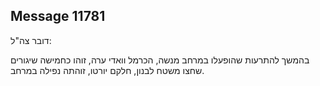 ## Message 11781

דובר צה"ל:

בהמשך להתרעות שהופעלו במרחב מנשה, הכרמל וואדי ערה, זוהו כחמישה שיגורים שחצו משטח לבנון, חלקם יורטו, זוהתה נפילה במרחב.

